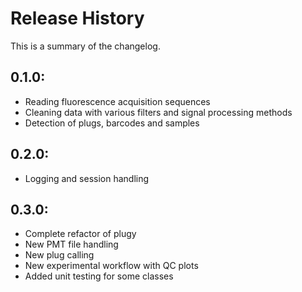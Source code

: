 # Release History
This is a summary of the changelog.

## 0.1.0:
* Reading fluorescence acquisition sequences
* Cleaning data with various filters and signal processing methods
* Detection of plugs, barcodes and samples

## 0.2.0:
* Logging and session handling

## 0.3.0:
* Complete refactor of plugy
* New PMT file handling
* New plug calling
* New experimental workflow with QC plots
* Added unit testing for some classes
